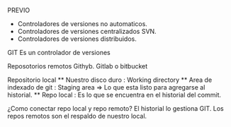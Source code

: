PREVIO

- Controladores de versiones no automaticos.
- Controladores de versiones centralizados SVN.
- Controladores de versiones distribuidos.

GIT
Es un controlador de versiones

Reposotorios remotos
Githyb. Gitlab o bitbucket

Repositorio local
** Nuestro disco duro : Working directory
** Area de indexado de git : Staging area => Lo que esta listo para agregarse al historial.
\*\* Repo local : Es lo que se encuentra en el historial del commit.

¿Como conectar repo local y repo remoto?
El historial lo gestiona GIT.
Los repos remotos son el respaldo de nuestro local.
